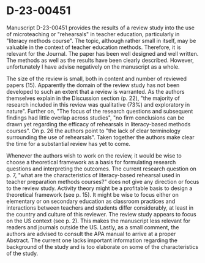 # D-23-00451
Manuscript D-23-00451 provides the results of a review study into the use of microteaching or "rehearsals" in teacher education, particularly in "literacy methods course". The topic, although rather small in itself, may be valuable in the context of teacher education methods. Therefore, it is relevant for the Journal. The paper has been well designed and well written. The methods as well as the results have been clearly described. However, unfortunately I have advise negatively on the manuscript as a whole. 

The size of the review is small, both in content and number of reviewed papers (15). Apparently the domain of the review study has not been developed to such an extent that a review is warranted. As the authors themselves explain in the Discussion section (p. 22), "the majority of research included in this review was qualitative (73%) and exploratory in nature". Further on, "The focus of  the research questions and subsequent findings had little overlap across studies", "no firm conclusions can be drawn yet regarding the efficacy of rehearsals in literacy-based methods courses". On p. 26 the authors point to "the lack of clear terminology surrounding the use of rehearsals". Taken together the authors make clear the time for a substantial review has yet to come. 

Whenever the authors wish to work on the review, it would be wise to choose a theoretical framework as a basis for formulating research questions and interpreting the outcomes. The current research question on p. 7, "what are the characteristics of literacy-based rehearsal used in teacher preparation methods courses?" does not give any direction or focus to the review study. Activity theory might be a profitable basis to design a theoretical framework (see p. 15). It might be wise to focus either on elementary or on secondary education as classroom practices and interactions between teachers and students differ considerably, at least in the country and culture of this reviewer. The review study appears to focus on the US context (see p. 2). This makes the manuscript less relevant for readers and journals outside the US. Lastly, as a small comment, the authors are advised to consult the APA manual to arrive at a proper Abstract. The current one lacks important information regarding the background of the study and is too elaborate on some of the characteristics of the study. 